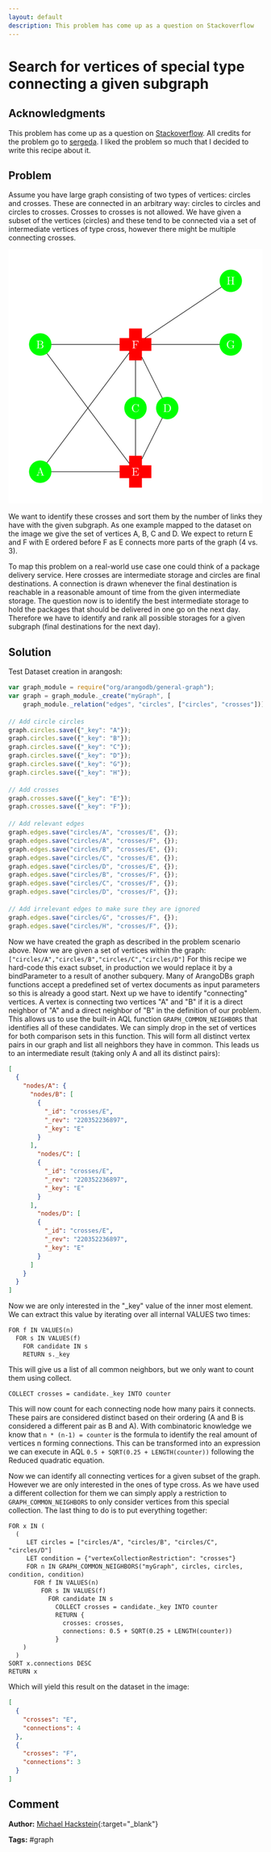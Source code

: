 ```yaml
---
layout: default
description: This problem has come up as a question on Stackoverflow
---
```

# Search for vertices of special type connecting a given subgraph

## Acknowledgments

This problem has come up as a question on [Stackoverflow][1].
All credits for the problem go to [sergeda][2].
I liked the problem so much that I decided to write this recipe about it.

## Problem

Assume you have large graph consisting of two types of vertices: circles and crosses.
These are connected in an arbitrary way: circles to circles and circles to crosses.
Crosses to crosses is not allowed.
We have given a subset of the vertices (circles) and these tend to be connected via a set of intermediate vertices of type cross, however there might be multiple connecting crosses.

![Example dataset][3]

We want to identify these crosses and sort them by the number of links they have with the given subgraph.
As one example mapped to the dataset on the image we give the set of vertices A, B, C and D.
We expect to return E and F with E ordered before F as E connects more parts of the graph (4 vs. 3).

To map this problem on a real-world use case one could think of a package delivery service.
Here crosses are intermediate storage and circles are final destinations.
A connection is drawn whenever the final destination is reachable in a reasonable amount of time from the given intermediate storage.
The question now is to identify the best intermediate storage to hold the packages that should be delivered in one go on the next day.
Therefore we have to identify and rank all possible storages for a given subgraph (final destinations for the next day).

## Solution

Test Dataset creation in arangosh:

```js
var graph_module = require("org/arangodb/general-graph");
var graph = graph_module._create("myGraph", [
    graph_module._relation("edges", "circles", ["circles", "crosses"])]);

// Add circle circles
graph.circles.save({"_key": "A"});
graph.circles.save({"_key": "B"});
graph.circles.save({"_key": "C"});
graph.circles.save({"_key": "D"});
graph.circles.save({"_key": "G"});
graph.circles.save({"_key": "H"});

// Add crosses
graph.crosses.save({"_key": "E"});
graph.crosses.save({"_key": "F"});

// Add relevant edges
graph.edges.save("circles/A", "crosses/E", {});
graph.edges.save("circles/A", "crosses/F", {});
graph.edges.save("circles/B", "crosses/E", {});
graph.edges.save("circles/C", "crosses/E", {});
graph.edges.save("circles/D", "crosses/E", {});
graph.edges.save("circles/B", "crosses/F", {});
graph.edges.save("circles/C", "crosses/F", {});
graph.edges.save("circles/D", "crosses/F", {});

// Add irrelevant edges to make sure they are ignored
graph.edges.save("circles/G", "crosses/F", {});
graph.edges.save("circles/H", "crosses/F", {});
```

Now we have created the graph as described in the problem scenario above.
Now we are given a set of vertices within the graph: `["circles/A","circles/B","circles/C","circles/D"]`
For this recipe we hard-code this exact subset, in production we would replace it by a bindParameter to a result of another subquery.
Many of ArangoDBs graph functions accept a predefined set of vertex documents as input parameters so this is already a good start.
Next up we have to identify "connecting" vertices.
A vertex is connecting two vertices "A" and "B" if it is a direct neighbor of "A" and a direct neighbor of "B" in the definition of our problem.
This allows us to use the built-in AQL function `GRAPH_COMMON_NEIGHBORS` that identifies all of these candidates.
We can simply drop in the set of vertices for both comparison sets in this function.
This will form all distinct vertex pairs in our graph and list all neighbors they have in common.
This leads us to an intermediate result (taking only A and all its distinct pairs):

```json
[
  {
    "nodes/A": {
      "nodes/B": [
        {
          "_id": "crosses/E",
          "_rev": "220352236897",
          "_key": "E"
        }
      ],
        "nodes/C": [
        {
          "_id": "crosses/E",
          "_rev": "220352236897",
          "_key": "E"
        }
      ],
        "nodes/D": [
        {
          "_id": "crosses/E",
          "_rev": "220352236897",
          "_key": "E"
        }
      ]
    }
  }
]
```

Now we are only interested in the "_key" value of the inner most element.
We can extract this value by iterating over all internal VALUES two times:

    FOR f IN VALUES(n)
      FOR s IN VALUES(f)
        FOR candidate IN s 
        RETURN s._key

This will give us a list of all common neighbors, but we only want to count them using collect.

    COLLECT crosses = candidate._key INTO counter

This will now count for each connecting node how many pairs it connects.
These pairs are considered distinct based on their ordering (A and B is considered a different pair as B and A).
With combinatoric knowledge we know that `n * (n-1) = counter` is the formula to identify the real amount of vertices n forming connections.
This can be transformed into an expression we can execute in AQL `0.5 + SQRT(0.25 + LENGTH(counter))` following the Reduced quadratic equation.

Now we can identify all connecting vertices for a given subset of the graph.
However we are only interested in the ones of type cross.
As we have used a different collection for them we can simply apply a restriction to `GRAPH_COMMON_NEIGHBORS` to only consider vertices from this special collection.
The last thing to do is to put everything together:

    FOR x IN (
      (
         LET circles = ["circles/A", "circles/B", "circles/C", "circles/D"]
         LET condition = {"vertexCollectionRestriction": "crosses"}
         FOR n IN GRAPH_COMMON_NEIGHBORS("myGraph", circles, circles, condition, condition)
           FOR f IN VALUES(n)
             FOR s IN VALUES(f)
               FOR candidate IN s 
                 COLLECT crosses = candidate._key INTO counter
                 RETURN {
                   crosses: crosses,
                   connections: 0.5 + SQRT(0.25 + LENGTH(counter))
                 }
        )
      )
    SORT x.connections DESC
    RETURN x

Which will yield this result on the dataset in the image:

```json
[
  {
    "crosses": "E",
    "connections": 4
  },
  {
    "crosses": "F",
    "connections": 3
  }
]
```

## Comment

**Author:** [Michael Hackstein](https://github.com/mchacki){:target="_blank"}

**Tags:** #graph

[1]: http://stackoverflow.com/questions/27520753/find-the-cross-node-for-number-of-nodes-in-arangodb/27530898?noredirect=1#comment43506796_27530898
[2]: http://stackoverflow.com/users/2592822/sergeda
[3]: ../images/example_graph.png
